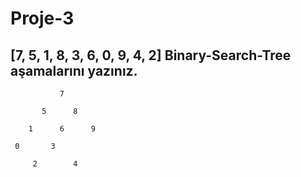 # Proje-3
## [7, 5, 1, 8, 3, 6, 0, 9, 4, 2]  Binary-Search-Tree aşamalarını yazınız.



               7

           5      8

        1      6      9

     0       3

         2        4  








